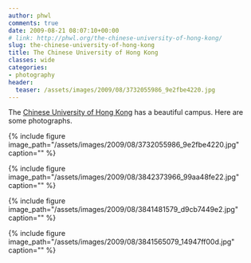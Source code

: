 ```yaml
---
author: phwl
comments: true
date: 2009-08-21 08:07:10+00:00
# link: http://phwl.org/the-chinese-university-of-hong-kong/
slug: the-chinese-university-of-hong-kong
title: The Chinese University of Hong Kong
classes: wide
categories:
- photography
header:
  teaser: /assets/images/2009/08/3732055986_9e2fbe4220.jpg
---
```


The [Chinese University of Hong Kong](http://www.cuhk.edu.hk) has a beautiful campus. Here are some photographs.

{% include figure image_path="/assets/images/2009/08/3732055986_9e2fbe4220.jpg" caption="" %}

{% include figure image_path="/assets/images/2009/08/3842373966_99aa48fe22.jpg" caption="" %}

{% include figure image_path="/assets/images/2009/08/3841481579_d9cb7449e2.jpg" caption="" %}

{% include figure image_path="/assets/images/2009/08/3841565079_14947ff00d.jpg" caption="" %}








